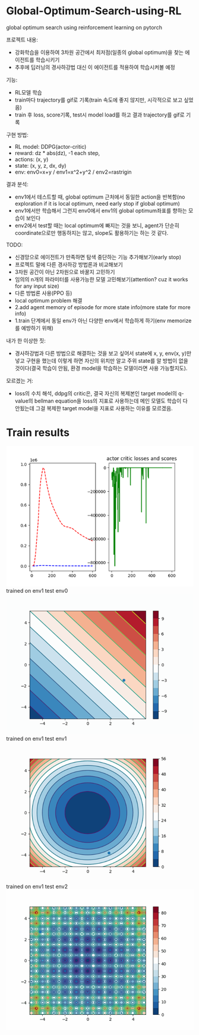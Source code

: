 # Global-Optimum-Search-using-RL
global optimum search using reinforcement learning on pytorch  

프로젝트 내용:
+ 강화학습을 이용하여 3차원 공간에서 최저점(일종의 global optimum)을 찾는 에이전트를 학습시키기  
+ 추후에 딥러닝의 경사하강법 대신 이 에이전트를 적용하여 학습시켜볼 예정  

기능:
+ RL모델 학습
+ train마다 trajectory를 gif로 기록(train 속도에 좋지 않지만, 시각적으로 보고 싶었음)
+ train 후 loss, score기록, test시 model load를 하고 결과 trajectory를 gif로 기록

구현 방법:
+ RL model: DDPG(actor-critic)
+ reward: dz * abs(dz), -1 each step,
+ actions: (x, y)
+ state: (x, y, z, dx, dy)
+ env: env0=x+y / env1=x^2+y^2 / env2=rastrigin

결과 분석:
+ env1에서 테스트할 때, global optimum 근처에서 동일한 action을 반복함(no exploration if it is local optimum, need early stop if global optimum)
+ env1에서만 학습해서 그런지 env0에서 env1의 global optimum좌표를 향하는 모습이 보인다
+ env2에서 test할 때는 local optimum에 빠지는 것을 보니, agent가 단순히 coordinate으로만 행동하지는 않고, slope도 활용하기는 하는 것 같다.

TODO:
+ 신경망으로 에이전트가 만족하면 탐색 중단하는 기능 추가해보기(early stop)
+ 프로젝트 말에 다른 경사하강 방법론과 비교해보기
+ 3차원 공간이 아닌 2차원으로 바꿀지 고민하기
+ 임의의 n개의 파라미터를 사용가능한 모델 고민해보기(attention? cuz it works for any input size)
+ 다른 방법론 사용(PPO 등)
+ local optimum problem 해결
+ 2.add agent memory of episode for more state info(more state for more info)
+ 1.train 단계에서 동일 env가 아닌 다양한 env에서 학습하게 하기(env memorize를 예방하기 위해)

내가 한 이상한 짓:
+ 경사하강법과 다른 방법으로 해결하는 것을 보고 싶어서 state에 x, y, env(x, y)만 넣고
구현을 했는데 이렇게 하면 자신의 위치만 알고 주위 state를 알 방법이 없을 것이다(결국 학습이 안됨, 환경 model을 학습하는 모델이라면 사용 가능할지도).  

모르겠는 거:
+ loss의 수치 해석, ddpg의 critic은, 결국 자신의 복제본인 target model의 q-value의 bellman equation을
loss의 지표로 사용하는데 메인 모델도 학습이 다 안됬는데 그걸 복제한 target model을 지표로 사용하는 이유를 모르겠음.  

# Train results
![](https://github.com/kyle1213/Global-Optimum-Search-using-RL/blob/main/train%20result/env1.png)  
trained on env1 test env0  
![](https://github.com/kyle1213/Global-Optimum-Search-using-RL/blob/main/gifs/env1%20env0.gif)  
trained on env1 test env1  
![](https://github.com/kyle1213/Global-Optimum-Search-using-RL/blob/main/gifs/env1%20env1.gif)  
trained on env1 test env2  
![](https://github.com/kyle1213/Global-Optimum-Search-using-RL/blob/main/gifs/env1%20env2.gif)  
